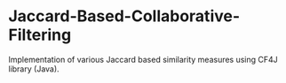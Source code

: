 # Jaccard-Based-Collaborative-Filtering

Implementation of various Jaccard based similarity measures using CF4J library (Java).
